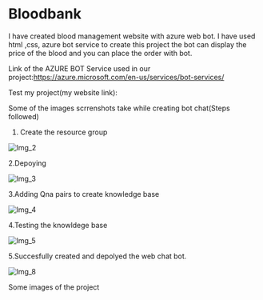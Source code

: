 # Bloodbank
I have created blood management website with azure web bot. I have used html ,css, azure bot service to create this project the bot can display the price of the blood and you can place the order with bot.

Link of the AZURE BOT Service used in our project:https://azure.microsoft.com/en-us/services/bot-services/

Test my project(my website link):

Some of the images scrrenshots take while creating bot chat(Steps followed)

1. Create the resource group

![Img_2](https://user-images.githubusercontent.com/79572156/164693356-4133a009-a82e-433d-a7da-cfe87063312d.png)

2.Depoying

![Img_3](https://user-images.githubusercontent.com/79572156/164693931-02f554c6-028d-402a-b9b5-98ab54c695ce.png)

3.Adding Qna pairs to create knowledge base

![Img_4](https://user-images.githubusercontent.com/79572156/164695507-ba2d7c45-e8a3-4431-969f-dbb17f1b2af5.png)

4.Testing the knowldege base

![Img_5](https://user-images.githubusercontent.com/79572156/164695813-00dc0816-ac94-4b2a-bc44-d57ffd38ca09.png)

5.Succesfully created and depolyed the web chat bot.

![Img_8](https://user-images.githubusercontent.com/79572156/164696466-4c13e511-6429-49be-938f-594fe3e0dae5.png)


Some images of the project 









